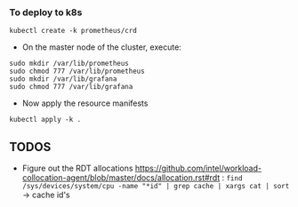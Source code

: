 ### To deploy to k8s

```
kubectl create -k prometheus/crd
```
* On the master node of the cluster, execute:
```
sudo mkdir /var/lib/prometheus
sudo chmod 777 /var/lib/prometheus
sudo mkdir /var/lib/grafana
sudo chmod 777 /var/lib/grafana
```
* Now apply the resource manifests
```
kubectl apply -k .
```

## TODOS
* Figure out the RDT allocations https://github.com/intel/workload-collocation-agent/blob/master/docs/allocation.rst#rdt : `find /sys/devices/system/cpu -name "*id" | grep cache | xargs cat | sort` -> cache id's
